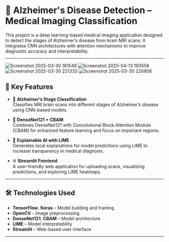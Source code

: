 # 🧠 Alzheimer's Disease Detection – Medical Imaging Classification

This project is a deep learning-based medical imaging application designed to detect the stages of Alzheimer’s disease from brain MRI scans. It integrates CNN architectures with attention mechanisms to improve diagnostic accuracy and interpretability.

---
![Screenshot 2025-03-30 181549](https://github.com/user-attachments/assets/3b4d0275-1c3c-4f05-8189-690327d830cd)
![Screenshot 2025-04-13 193558](https://github.com/user-attachments/assets/30c7580e-77a5-4241-ba7a-4802d2c52c5c)
![Screenshot 2025-03-30 221333](https://github.com/user-attachments/assets/f50361c7-9321-49b2-80ec-98efed599f97)
![Screenshot 2025-03-30 220956](https://github.com/user-attachments/assets/f57b1e17-6538-4364-b448-461060214ead)


## 📌 Key Features

- 🧬 **Alzheimer’s Stage Classification**  
  Classifies MRI brain scans into different stages of Alzheimer’s disease using CNN-based models.

- 🧠 **DenseNet121 + CBAM**  
  Combines DenseNet121 with Convolutional Block Attention Module (CBAM) for enhanced feature learning and focus on important regions.

- 🧪 **Explainable AI with LIME**  
  Generates local explanations for model predictions using LIME to increase transparency in medical diagnosis.

- 🌐 **Streamlit Frontend**  
  A user-friendly web application for uploading scans, visualizing predictions, and exploring LIME heatmaps.

---

## 🛠️ Technologies Used

- **TensorFlow**, **Keras** – Model building and training  
- **OpenCV** – Image preprocessing  
- **DenseNet121**, **CBAM** – Model architecture  
- **LIME** – Model interpretability  
- **Streamlit** – Web-based user interface

---

